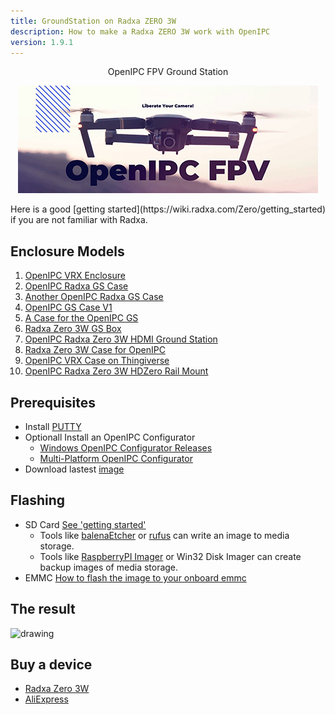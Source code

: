 ```yaml
---
title: GroundStation on Radxa ZERO 3W
description: How to make a Radxa ZERO 3W work with OpenIPC
version: 1.9.1
---
```

<p style="text-align: center;">OpenIPC FPV Ground Station</p>
<p align="center">
  <img src="https://github.com/OpenIPC/wiki/blob/master/images/fpv-logo.jpg?raw=true" alt="Logo"/>
</p>
Here is a good [getting started](https://wiki.radxa.com/Zero/getting_started) if you are not familiar with Radxa.

## Enclosure Models

1. [OpenIPC VRX Enclosure](https://www.printables.com/model/1051224-openipc-vrx-enclosure)
2. [OpenIPC Radxa GS Case](https://www.printables.com/model/967795-openipc-radxa-gs-case)
3. [Another OpenIPC Radxa GS Case](https://www.printables.com/model/979788-another-openipc-radxa-gs-case)
4. [OpenIPC GS Case V1](https://www.printables.com/model/1034290-openipc-gs-case-v1)
5. [A Case for the OpenIPC GS](https://www.printables.com/model/988543-a-case-for-the-openipc-gs)
6. [Radxa Zero 3W GS Box](https://www.printables.com/model/822826-radxa03w-gs_box)
7. [OpenIPC Radxa Zero 3W HDMI Ground Station](https://www.printables.com/model/1020246-openipc-radxa-zero-3w-hdmi-ground-station)
8. [Radxa Zero 3W Case for OpenIPC](https://www.printables.com/model/1054879-radxa-zero-3w-case-for-openipc)
9. [OpenIPC VRX Case on Thingiverse](https://www.thingiverse.com/thing:6680584)
10. [OpenIPC Radxa Zero 3W HDZero Rail Mount](https://www.printables.com/model/811132-openipc-radxa-zero-3w-hdzero-goggle-case-rail-moun/files)

## Prerequisites 

- Install [PUTTY](https://www.putty.org/)
- Optionall Install an OpenIPC Configurator
    - [Windows OpenIPC Configurator Releases](https://github.com/OpenIPC/configurator/releases/)
    - [Multi-Platform OpenIPC Configurator](https://github.com/OpenIPC/openipc-configurator)
- Download lastest [image](https://openipc.org/cameras/vendors/hisilicon/socs/hi3536dv100/download_full_image?flash_size=16&flash_type=nor&fw_release=fpv)

## Flashing

* SD Card
[See 'getting started'](https://wiki.radxa.com/Zero/getting_started)
  - Tools like [balenaEtcher](https://etcher.balena.io/) or [rufus](https://rufus.ie/en/) can write an image to media storage.
  - Tools like [RaspberryPI Imager](https://www.raspberrypi.com/software/) or Win32 Disk Imager can create backup images of media storage.
* EMMC
[How to flash the image to your onboard emmc](https://github.com/OpenIPC/sbc-groundstations/blob/master/radxa_pi_zero_3w/flashing_to_the_onboard_memory.md)

## The result

<img src="https://github.com/user-attachments/assets/43e8552e-9d24-4d7b-9120-cd2fc08a9934" alt="drawing" width="200"/>

## Buy a device

- [Radxa Zero 3W](https://radxa.com/products/zeros/zero3w/#buy)
- [AliExpress](https://www.aliexpress.us/item/3256807428419499.html)
